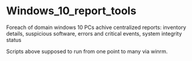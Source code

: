 # Windows_10_report_tools

Foreach of domain windows 10 PCs achive centralized reports: inventory details, suspicious software, errors and critical events, system integrity status

Scripts above supposed to run from one point to many via winrm. 
